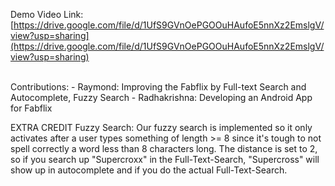 Demo Video Link: [https://drive.google.com/file/d/1UfS9GVnOePGOOuHAufoE5nnXz2EmslgV/view?usp=sharing](https://drive.google.com/file/d/1UfS9GVnOePGOOuHAufoE5nnXz2EmslgV/view?usp=sharing)

<br />
Contributions:
- Raymond: Improving the Fabflix by Full-text Search and Autocomplete, Fuzzy Search
- Radhakrishna: Developing an Android App for Fabflix
  
EXTRA CREDIT Fuzzy Search:
Our fuzzy search is implemented so it only activates after a user types something of length >= 8 since it's tough to not spell correctly a word less than 8 characters long. The distance is set to 2, so if you search up "Supercroxx" in the Full-Text-Search, "Supercross" will show up in autocomplete and if you do the actual Full-Text-Search.  
